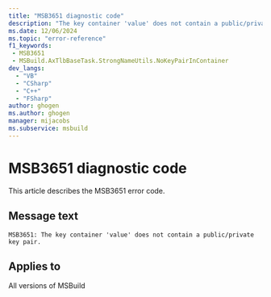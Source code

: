 ```yaml
---
title: "MSB3651 diagnostic code"
description: "The key container 'value' does not contain a public/private key pair."
ms.date: 12/06/2024
ms.topic: "error-reference"
f1_keywords:
 - MSB3651
 - MSBuild.AxTlbBaseTask.StrongNameUtils.NoKeyPairInContainer
dev_langs:
  - "VB"
  - "CSharp"
  - "C++"
  - "FSharp"
author: ghogen
ms.author: ghogen
manager: mijacobs
ms.subservice: msbuild
---
```


# MSB3651 diagnostic code

<!-- :::ErrorDefinitionDescription::: -->
<!-- :::editable-content name="introDescription"::: -->
This article describes the MSB3651 error code.
<!-- :::editable-content-end::: -->

## Message text

```output
MSB3651: The key container 'value' does not contain a public/private key pair.
```

<!-- :::editable-content name="postOutputDescription"::: -->
<!--
{StrBegin="MSB3651: "}
-->
<!-- :::editable-content-end::: -->
<!-- :::ErrorDefinitionDescription-end::: -->

## Applies to

All versions of MSBuild
